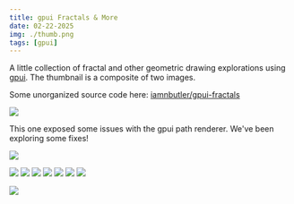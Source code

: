 ```yaml
---
title: gpui Fractals & More
date: 02-22-2025
img: ./thumb.png
tags: [gpui]
---
```



A little collection of fractal and other geometric drawing explorations using [gpui](https://gpui.rs). The thumbnail is a composite of two images.

Some unorganized source code here: [iamnbutler/gpui-fractals](https://github.com/iamnbutler/gpui-fractals)

![](./gpui-fractals-9.jpg)

This one exposed some issues with the gpui path renderer. We've been exploring some fixes!

![](./gpui-fractals-8.png)

![](./gpui-fractals-1.png)
![](./gpui-fractals-2.png)
![](./gpui-fractals-3.png)
![](./gpui-fractals-4.png)
![](./gpui-fractals-5.png)
![](./gpui-fractals-6.png)
![](./gpui-fractals-7.png)

![](./thumb.png)
